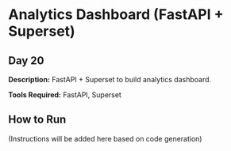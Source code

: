 # Analytics Dashboard (FastAPI + Superset)

## Day 20

**Description:** FastAPI + Superset to build analytics dashboard.

**Tools Required:** FastAPI, Superset

## How to Run

(Instructions will be added here based on code generation)

